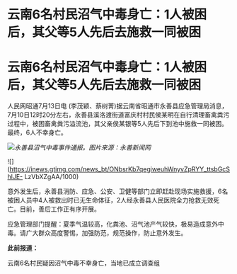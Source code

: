 # 云南6名村民沼气中毒身亡：1人被困后，其父等5人先后去施救一同被困

# 云南6名村民沼气中毒身亡：1人被困后，其父等5人先后去施救一同被困

人民网昭通7月13日电
(李茂颖、蔡树菁)据云南省昭通市永善县应急管理局消息，7月10日12时20分左右，永善县溪洛渡街道富庆村村民侯某明在自行清理畜禽粪污过程中，被困畜禽粪污溢流池，其父亲侯某银等5人先后下到池中施救一同被困。最终，6人不幸身亡。

![](https://inews.gtimg.com/om_bt/OPUU2kP3AmHA8nrExBF7P-tuHugmu1Lx3WDxRW0djuFp0AA/1000)_永善县沼气中毒事件通报。图片来源：永善新闻网_

![](https://inews.gtimg.com/news_bt/ONbsrKb7qegiweuhWnyvZpRYY_ttsbGcShlJE-
LzVbXZgAA/1000)

意外发生后，永善县消防、应急、公安、卫健等部门立即赶赴现场实施救援，6名被困人员中4人被救出时已无生命体征，2人经永善县人民医院全力抢救无效死亡。目前，善后工作正有序开展。

应急管理部门提醒：夏季气温较高，化粪池、沼气池产气较快，极易造成意外中毒。请广大群众高度警惕，加强防范，规范操作，防止意外发生。

**此前报道：**

云南6名村民疑因沼气中毒不幸身亡，当地已成立调查组

